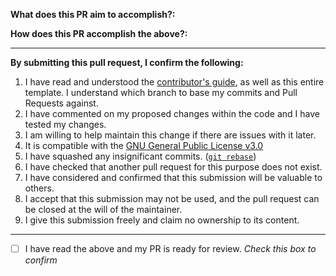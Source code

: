<!--
Thank you for contributing to the XMOJ-Script Community!

Please read the contributor's guide:
https://github.com/XMOJ-Script-dev/XMOJ-Script/blob/dev/CONTRIBUTING.md

Notes:
- Base your PR on the developmental branch (`dev`).
- Please use this pull request template, or your pull request will be closed.
- Use "Closes #123" to auto-link issues.
-->

<!-- If you need to add release notes, put them here.-->
<!-- release-notes
No release notes were provided for this release.
-->

**What does this PR aim to accomplish?:**

<!--- Replace this with a detailed description, screenshots (if necessary), as well as links to any relevant GitHub issues -->

**How does this PR accomplish the above?:**

<!--- Replace this with a detailed description (such as a changelog) and screenshots (if necessary) of the implemented fix -->

---
**By submitting this pull request, I confirm the following:**

1. I have read and understood the [contributor's guide](https://github.com/XMOJ-Script-dev/XMOJ-Script/blob/dev/CONTRIBUTING.md), as well as this entire template. I understand which branch to base my commits and Pull Requests against.
2. I have commented on my proposed changes within the code and I have tested my changes.
3. I am willing to help maintain this change if there are issues with it later.
4. It is compatible with the [GNU General Public License v3.0](https://github.com/XMOJ-Script-dev/XMOJ-Script/blob/dev/LICENSE)
5. I have squashed any insignificant commits. ([`git rebase`](http://gitready.com/advanced/2009/02/10/squashing-commits-with-rebase.html))
6. I have checked that another pull request for this purpose does not exist.
7. I have considered and confirmed that this submission will be valuable to others.
8. I accept that this submission may not be used, and the pull request can be closed at the will of the maintainer.
9. I give this submission freely and claim no ownership to its content.

---
- [ ] I have read the above and my PR is ready for review. *Check this box to confirm*

